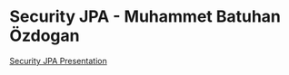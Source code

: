 # Security JPA - Muhammet Batuhan Özdogan

[Security JPA Presentation](https://mathiasbal.github.io/kubernetes-presentation/slides/#/)
